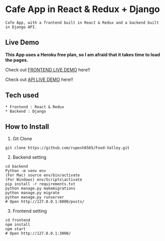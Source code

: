 # Cafe App in React & Redux + Django

```
Cafe App, with a frontend built in React & Redux and a backend built in Django API.
```

## Live Demo

**This App uses a Heroku free plan, so I am afraid that it takes time to load the pages.**

Check out [FRONTEND LIVE DEMO](https://restro-cafe-frontend-alexis.herokuapp.com/) here!!

Check out [API LIVE DEMO](https://restro-cafe-backend-alexis.herokuapp.com/) here!!

## Tech used

```
* Frontend : React & Redux
* Backend : Django
```

## How to Install

1. Git Clone

```
git clone https://github.com/rupesh6565/Food-Valley.git
```

2. Backend setting

```
cd backend
Python -m venv env
(For Mac) source env/bin/activate
(For Windows) env/Scripts\activate
pip install -r requirements.txt
python manage.py makemigrations
python manage.py migrate
python manage.py runserver
# Open http://127.0.0.1:8000/posts/
```


3. Frontend setting


```
cd frontend
npm install
npm start
# Open http://127.0.0.1:3000/
```

